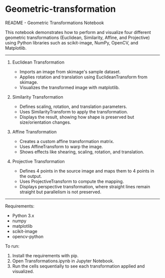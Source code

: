 # Geometric-transformation

README - Geometric Transformations Notebook

This notebook demonstrates how to perform and visualize four different geometric transformations 
(Euclidean, Similarity, Affine, and Projective) using Python libraries such as scikit-image, NumPy, 
OpenCV, and Matplotlib.

---
1. Euclidean Transformation
   - Imports an image from skimage's sample dataset.
   - Applies rotation and translation using EuclideanTransform from skimage.
   - Visualizes the transformed image with matplotlib.

2. Similarity Transformation
   - Defines scaling, rotation, and translation parameters.
   - Uses SimilarityTransform to apply the transformation.
   - Displays the result, showing how shape is preserved but size/orientation changes.

3. Affine Transformation
   - Creates a custom affine transformation matrix.
   - Uses AffineTransform to warp the image.
   - Shows effects like shearing, scaling, rotation, and translation.

4. Projective Transformation
   - Defines 4 points in the source image and maps them to 4 points in the output.
   - Uses ProjectiveTransform to compute the mapping.
   - Displays perspective transformation, where straight lines remain straight but parallelism is not preserved.

---
Requirements:
- Python 3.x
- numpy
- matplotlib
- scikit-image
- opencv-python

To run:
1. Install the requirements with pip.
2. Open Transformations.ipynb in Jupyter Notebook.
3. Run the cells sequentially to see each transformation applied and visualized.
